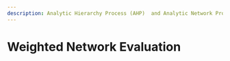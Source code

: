 ```yaml
---
description: Analytic Hierarchy Process (AHP)  and Analytic Network Process (ANP)
---
```


# Weighted Network Evaluation

